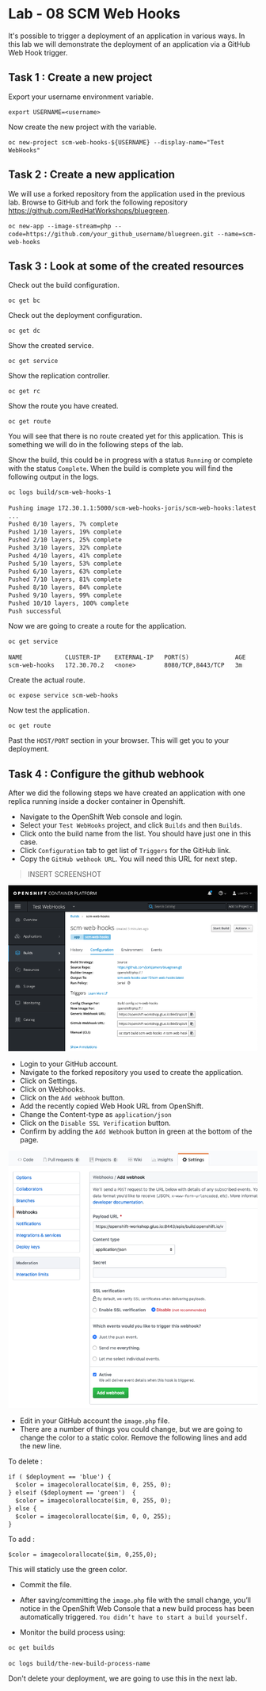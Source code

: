 # Lab - 08 SCM Web Hooks

It's possible to trigger a deployment of an application in various ways. In this
lab we will demonstrate the deployment of an application via a GitHub Web Hook
trigger.


## Task 1 : Create a new project

Export your username environment variable.

```
export USERNAME=<username>
```

Now create the new project with the variable.

```
oc new-project scm-web-hooks-${USERNAME} --display-name="Test WebHooks"
```

## Task 2 : Create a new application

We will use a forked repository from the application used in the previous lab.
Browse to GitHub and fork the following repository https://github.com/RedHatWorkshops/bluegreen.

```
oc new-app --image-stream=php --code=https://github.com/your_github_username/bluegreen.git --name=scm-web-hooks
```

## Task 3 : Look at some of the created resources

Check out the build configuration.

```
oc get bc
```

Check out the deployment configuration.

```
oc get dc
```

Show the created service.

```
oc get service
```

Show the replication controller.

```
oc get rc
```

Show the route you have created.

```
oc get route
```

You will see that there is no route created yet for this application. This is
something we will do in the following steps of the lab.

Show the build, this could be in progress with a status `Running` or complete with
the status `Complete`. When the build is complete you will find the following output
in the logs.

```
oc logs build/scm-web-hooks-1

Pushing image 172.30.1.1:5000/scm-web-hooks-joris/scm-web-hooks:latest ...
Pushed 0/10 layers, 7% complete
Pushed 1/10 layers, 19% complete
Pushed 2/10 layers, 25% complete
Pushed 3/10 layers, 32% complete
Pushed 4/10 layers, 41% complete
Pushed 5/10 layers, 53% complete
Pushed 6/10 layers, 63% complete
Pushed 7/10 layers, 81% complete
Pushed 8/10 layers, 84% complete
Pushed 9/10 layers, 99% complete
Pushed 10/10 layers, 100% complete
Push successful
```

Now we are going to create a route for the application.

```
oc get service

NAME            CLUSTER-IP    EXTERNAL-IP   PORT(S)             AGE
scm-web-hooks   172.30.70.2   <none>        8080/TCP,8443/TCP   3m
```

Create the actual route.

```
oc expose service scm-web-hooks
```

Now test the application.

```
oc get route
```

Past the `HOST/PORT` section in your browser. This will get you to your deployment.

## Task 4 : Configure the github webhook

After we did the following steps we have created an application with one replica
running inside a docker container in Openshift.

* Navigate to the OpenShift Web console and login.
* Select your `Test WebHooks` project, and click `Builds` and then
`Builds`.
* Click onto the build name from the list. You should have just one in
this case.
* Click `Configuration` tab to get list of `Triggers` for the GitHub
link.
* Copy the `GitHub webhook URL`. You will need this URL for next step.

> INSERT SCREENSHOT

![webhook_configuration](../images/webhook_configuration.png "webhook_configuration")

* Login to your GitHub account.
* Navigate to the forked repository you used to create the application.
* Click on Settings.
* Click on Webhooks.
* Click on the `Add webhook` button.
* Add the recently copied Web Hook URL from OpenShift.
* Change the Content-type as `application/json`
* Click on the `Disable SSL Verification` button.
* Confirm by adding the `Add Webhook` button in green at the bottom of
the page.


![webhook_config_github](../images/webhook_config_github.png "webhook_config_github")

* Edit in your GitHub account the `image.php` file.
* There are a number of things you could change, but we are going to change the
color to a static color. Remove the following lines and add the new line.

To delete :

```
if ( $deployment == 'blue') {
  $color = imagecolorallocate($im, 0, 255, 0);
} elseif ($deployment == 'green')  {
  $color = imagecolorallocate($im, 0, 255, 0);
} else {
  $color = imagecolorallocate($im, 0, 0, 255);
}
```

To add :

```
$color = imagecolorallocate($im, 0,255,0);
```

This will staticly use the green color.

* Commit the file.

* After saving/committing the `image.php` file with the small change,
you’ll notice in the OpenShift Web Console that a new build process has
been automatically triggered. `You didn’t have to start a build
yourself.`
* Monitor the build process using:

```
oc get builds

oc logs build/the-new-build-process-name
```

Don't delete your deployment, we are going to use this in the next lab.
